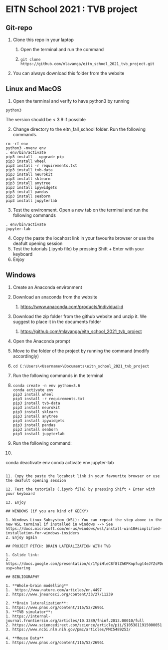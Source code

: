 # EITN School 2021 : TVB project

## Git-repo

1. Clone this repo in your laptop

   1. Open the terminal and run the command 

   2. ```
      git clone https://github.com/mlavanga/eitn_school_2021_tvb_project.git
      ```

2. You can always download this folder from the website

## Linux and MacOS

1. Open the terminal and verify to have python3 by running

```
python3
```

The version should be < 3.9 if possible

2. Change directory to the eitn_fall_school folder. Run the following commands. 

```
rm -rf env
python3 -mvenv env
. env/bin/activate
pip3 install --upgrade pip
pip3 install wheel
pip3 install -r requirements.txt
pip3 install tvb-data
pip3 install neurokit
pip3 install sklearn
pip3 install anytree
pip3 install ipywidgets
pip3 install pandas
pip3 install seaborn
pip3 install jupyterlab
```

3. Test the environment. Open a new tab on the terminal and run the following commands

```
. env/bin/activate
jupyter-lab
```

4. Copy the paste the locahost link in your favourite browser or use the deafult opening session
5. Test the tutorials (.ipynb file) by pressing Shift + Enter with your keyboard
6. Enjoy

## Windows

1. Create an Anaconda environment

2. Download an anaconda from the website

   1. https://www.anaconda.com/products/individual-d

3. Download the zip folder from the github website and unzip it. We suggest to place it in the documents folder

   1. https://github.com/mlavanga/eitn_school_2021_tvb_project

4. Open the Anaconda prompt

5. Move to the folder of the project by running the command (modify accordingly)

6. ```
   cd C:\Users\<Username>\Documents\eitn_school_2021_tvb_project
   ```

7. Run the following commands in the terminal

8. ```
   conda create -n env python=3.6
   conda activate env
   pip3 install wheel
   pip3 install -r requirements.txt
   pip3 install tvb-data
   pip3 install neurokit
   pip3 install sklearn
   pip3 install anytree
   pip3 install ipywidgets
   pip3 install pandas
   pip3 install seaborn
   pip3 install jupyterlab
   ```

9. Run the following command:

10. ```
   conda deactivate env
   conda activate env
   jupyter-lab
   ```

11. Copy the paste the locahost link in your favourite browser or use the deafult opening session

12. Test the tutorials (.ipynb file) by pressing Shift + Enter with your keyboard

13. Enjoy

## WINDOWS (if you are kind of GEEKY)

1. Windows Linux Subsystem (WSL): You can repeat the step above in the new WSL terminal if installed in windows --> See https://docs.microsoft.com/en-us/windows/wsl/install-win10#simplified-installation-for-windows-insiders
2. Enjoy again

## PROJECT PITCH: BRAIN LATERALIZATION WITH TVB

1. Gslide link:
2. https://docs.google.com/presentation/d/1YpiHleC8f8lZhKPKnpfugt4eJYZsPDnQ0pxA8P6aRmY/edit?usp=sharing

## BIBLIOGRAPHY

1. **Whole-brain modelling**
   1.  https://www.nature.com/articles/nn.4497
   2. https://www.jneurosci.org/content/33/27/11239 

2. **Brain lateralization**: 
   1. https://www.pnas.org/content/116/52/26961 
3. **TVB simulator**: 
   1. https://internal-journal.frontiersin.org/articles/10.3389/fninf.2013.00010/full
   2. https://www.sciencedirect.com/science/article/pii/S1053811915000051
   3. https://www.ncbi.nlm.nih.gov/pmc/articles/PMC5489253/ 

4. **Mouse Data**
   1. https://www.pnas.org/content/116/52/26961 

